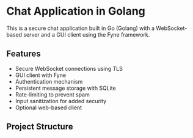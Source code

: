# Chat Application in Golang

This is a secure chat application built in Go (Golang) with a WebSocket-based server and a GUI client using the Fyne framework.

## Features
- Secure WebSocket connections using TLS
- GUI client with Fyne
- Authentication mechanism
- Persistent message storage with SQLite
- Rate-limiting to prevent spam
- Input sanitization for added security
- Optional web-based client

## Project Structure
